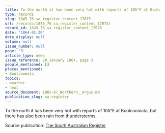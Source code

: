 ```yaml
---
title: To the north it has been very hot with reports of 105°F at Boolcoomata
type: records
slug: 1845_76_sa_register_content_17075
url: /records/1845_76_sa_register_content_17075/
record_id: 1845_76_sa_register_content_17075
date: '1864-01-20'
date_display: null
volume: null
issue_number: null
page: '3'
article_type: news
issue_reference: 20 January 1864, page 3
people_mentioned: []
places_mentioned:
- Boolcoomata
topics:
- weather
- heat
source_document: 1985-87_Northern__Argus.md
publication_slug: sa-register
---
```


To the north it has been very hot with reports of 105°F at Boolcoomata, but there has also been rain from thunderstorms.

Source publication: [The South Australian Register](/publications/sa-register/)
